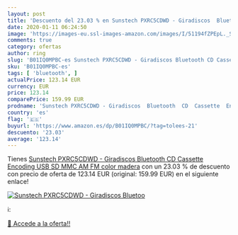 ```yaml
---
layout: post
title: 'Descuento del 23.03 % en Sunstech PXRC5CDWD - Giradiscos  Bluetoo'
date: 2020-01-11 06:24:50
image: 'https://images-eu.ssl-images-amazon.com/images/I/51194fZPEpL._SL200_.jpg'
comments: true
category: ofertas
author: ring
slug: 'B01IQ0MPBC-es Sunstech PXRC5CDWD - Giradiscos Bluetooth CD Cassette...'
sku: 'B01IQ0MPBC-es'
tags: [ 'bluetooth', ]
actualPrice: 123.14 EUR
currency: EUR
price: 123.14
comparePrice: 159.99 EUR
prodname: 'Sunstech PXRC5CDWD - Giradiscos  Bluetooth  CD  Cassette  Encoding  USB  SD  MMC  AM  FM  color madera'
country: 'es'
flag: '🇪🇸'
buyurl: 'https://www.amazon.es/dp/B01IQ0MPBC/?tag=tolees-21'
descuento: '23.03'
average: '123.14'
---
```


Tienes [Sunstech PXRC5CDWD - Giradiscos  Bluetooth  CD  Cassette  Encoding  USB  SD  MMC  AM  FM  color madera](https://www.amazon.es/dp/B01IQ0MPBC/?tag=tolees-21) con un 23.03 % de descuento con precio de oferta de 123.14 EUR (original: 159.99 EUR) en el siguiente enlace!

[![Sunstech PXRC5CDWD - Giradiscos  Bluetoo](https://images-eu.ssl-images-amazon.com/images/I/51194fZPEpL._SL200_.jpg)](https://www.amazon.es/dp/B01IQ0MPBC/?tag=tolees-21)

ℹ️:


[🛒 Accede a la oferta!!](https://www.amazon.es/dp/B01IQ0MPBC/?tag=tolees-21)
